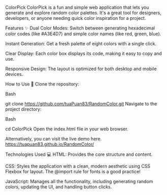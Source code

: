 ColorPick
ColorPick is a fun and simple web application that lets you generate and explore random color palettes. It's a great tool for designers, developers, or anyone needing quick color inspiration for a project.

Features ✨
Dual Color Modes: Switch between generating hexadecimal color codes (like #A3E4D7) and simple color names (like red, green, blue).

Instant Generation: Get a fresh palette of eight colors with a single click.

Clear Display: Each color box displays its code, making it easy to copy and use.

Responsive Design: The layout is optimized for both desktop and mobile devices.

How to Use 🚀
Clone the repository:

Bash

git clone https://github.com/tuaPuan83/RandomColor.git
Navigate to the project directory:

Bash

cd ColorPick
Open the index.html file in your web browser.

Alternatively, you can visit the live demo here. https://tuapuan83.github.io/RandomColor/

Technologies Used 💻
HTML: Provides the core structure and content.

CSS: Styles the application with a clean, modern aesthetic using CSS Flexbox for layout. The @import rule for fonts is a good practice!

JavaScript: Manages all the functionality, including generating random colors, updating the UI, and handling button clicks.

